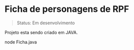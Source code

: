 <h1>Ficha de personagens de RPF</h1>

> Status: Em desenvolvimento

Projeto esta sendo criado em JAVA.


node Ficha.java
